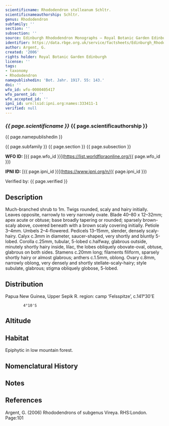 ```yaml
---
scientificname: Rhododendron stolleanum Schltr.
scientificnameauthorship: Schltr.
genus: Rhododendron
subfamily: ''
section: ''
subsection: ''
source: Edinburgh Rhododendron Monographs – Royal Botanic Garden Edinburgh
identifier: https://data.rbge.org.uk/service/factsheets/Edinburgh_Rhododendron_Monographs.xhtml
author: Argent, G.
created: '2006'
rights holder: Royal Botanic Garden Edinburgh
license: ''
tags:
- taxonomy
- Rhododendron
namepublishedin: 'Bot. Jahr. 1917. 55: 143.'
doi: ''
wfo_id: wfo-0000405417
wfo_parent_id: ''
wfo_accepted_id: ''
ipni_id: urn:lsid:ipni.org:names:333411-1
verified: null
---
```

### _{{ page.scientificname }}_ {{ page.scientificauthorship }}
 {{ page.namepublishedin }}

{{ page.subfamily }} {{ page.section }} {{ page.subsection }}

**WFO ID:** [{{ page.wfo_id }}](https://list.worldfloraonline.org/{{ page.wfo_id }})

**IPNI ID:** [{{ page.ipni_id }}](https://www.ipni.org/n/{{ page.ipni_id }})

Verified by: {{ page.verified }}



## Description
Much-branched shrub to 1m. Twigs rounded, scaly and hairy initially. Leaves opposite, narrowly to very narrowly ovate. Blade 40–80 x 12–32mm; apex acute or obtuse; base broadly tapering or rounded; sparsely brown-scaly above, covered beneath with a brown scaly covering initially. Petiole 3–4mm. Umbels 2–4-flowered. Pedicels 13–15mm, slender, densely scaly-hairy. Calyx c.3mm in diameter, saucer-shaped, very shortly and bluntly 5-lobed. Corolla c.25mm, tubular, 5-lobed c.halfway, glabrous outside, minutely shortly hairy inside, lilac, the lobes obliquely obovate-oval, obtuse, glabrous on both sides. Stamens c.20mm long; fila­ments filiform, sparsely shortly hairy or almost glabrous; anthers c.1.5mm, oblong. Ovary c.8mm, narrowly oblong, very densely and shortly stellate-scaly-hairy; style subulate, glabrous; stigma obliquely globose, 5-lobed.

## Distribution
Papua New Guinea, Upper Sepik R. region: camp ‘Felsspitze’, c.141°30'E

            4°10'S

## Altitude


## Habitat
Epiphytic in low mountain forest.

## Nomenclatural History

                       
## Notes


## References

Argent, G. (2006) Rhododendrons of subgenus Vireya. RHS:London. Page:101
